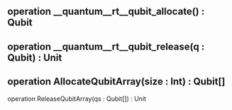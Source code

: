 operation __quantum__rt__qubit_allocate() : Qubit
---

operation __quantum__rt__qubit_release(q : Qubit) : Unit
---

operation AllocateQubitArray(size : Int) : Qubit[]
---

operation ReleaseQubitArray(qs : Qubit[]) : Unit